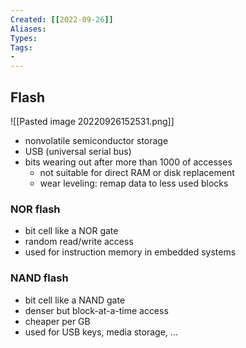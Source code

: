 ```yaml
---
Created: [[2022-09-26]]
Aliases: 
Types: 
Tags: 
- 
---
```

## Flash
![[Pasted image 20220926152531.png]]
- nonvolatile semiconductor storage
- USB (universal serial bus)
- bits wearing out after more than 1000 of accesses
	- not suitable for direct RAM or disk replacement
	- wear leveling: remap data to less used blocks
### NOR flash
- bit cell like a NOR gate
- random read/write access
- used for instruction memory in embedded systems
### NAND flash
- bit cell like a NAND gate
- denser but block-at-a-time access
- cheaper per GB
- used for USB keys, media storage, ...
